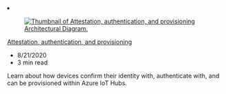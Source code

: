 <!-- This file is automatically generated by build/architectures/build_index.py. Any updates will be lost. -->

<!-- markdownlint-disable MD033 -->

<li class="grid-item item-column" data-categories="Internet of Things ">
<article class="card">
    <div class="card-header has-margin-bottom-none" aria-hidden="true">
        <figure class="image diagram has-height-175 has-overflow-hidden level">
            <a href="/azure/architecture/example-scenario/iot/attestation-provisioning"><img src="/azure/architecture/browse/thumbs/attestation-provisioning.png" class="diagram" alt="Thumbnail of Attestation, authentication, and provisioning Architectural Diagram." data-linktype="relative-path"></a>
        </figure>
    </div>
    <div class="card-content">
        <a class="card-content-title has-margin-top-none" href="/azure/architecture/example-scenario/iot/attestation-provisioning">
            <p>Attestation, authentication, and provisioning</p>
        </a>
        <ul class="card-content-metadata">
            <li>8/21/2020</li>
            <li>3 min read</li>
        </ul>
        <p class="card-content-description">Learn about how devices confirm their identity with, authenticate with, and can be provisioned within Azure IoT Hubs.</p>
        <div class="bottom-to-top-fade is-hidden-mobile"></div>
    </div>
</article>
</li>
